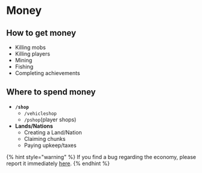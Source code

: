 # Money

## How to get money

* Killing mobs
* Killing players
* Mining
* Fishing
* Completing achievements

## Where to spend money

* **`/shop`**
  * `/vehicleshop`
  * `/pshop`\(player shops\)
* **Lands/Nations**
  * Creating a Land/Nation
  * Claiming chunks
  * Paying upkeep/taxes

{% hint style="warning" %}
If you find a bug regarding the economy, please report it immediately [here](https://trello.com/c/L8wF1AJR/4).
{% endhint %}


